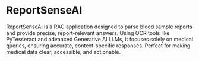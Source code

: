 # ReportSenseAI
ReportSenseAI is a RAG application designed to parse blood sample reports and provide precise, report-relevant answers. Using OCR tools like PyTesseract and advanced Generative AI LLMs, it focuses solely on medical queries, ensuring accurate, context-specific responses. Perfect for making medical data clear, accessible, and actionable.
